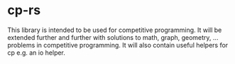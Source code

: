 # cp-rs

This library is intended to be used for competitive programming. It will be extended further and further with solutions to math, graph, geometry, ... problems in competitive programming. It will also contain useful helpers for cp e.g. an io helper.
